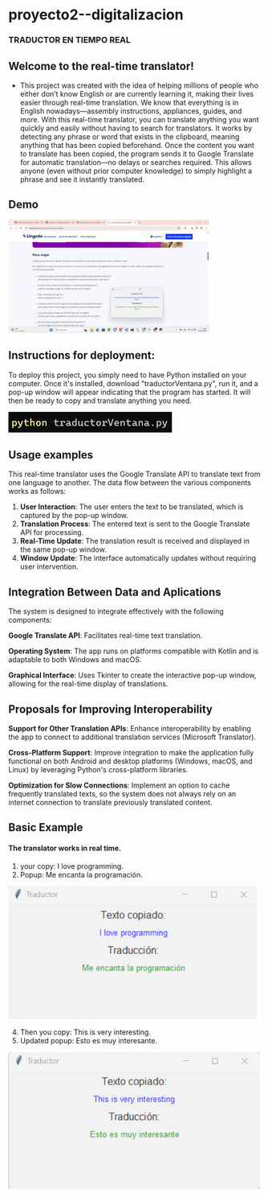 # proyecto2--digitalizacion

### TRADUCTOR EN TIEMPO REAL

## Welcome to the real-time translator!
- This project was created with the idea of helping millions of people who either don’t know English or are currently learning it, making their lives easier through real-time translation.
We know that everything is in English nowadays—assembly instructions, appliances, guides, and more. With this real-time translator, you can translate anything you want quickly and easily without having to search for translators.
It works by detecting any phrase or word that exists in the clipboard, meaning anything that has been copied beforehand. Once the content you want to translate has been copied, the program sends it to Google Translate for automatic translation—no delays or searches required. This allows anyone (even without prior computer knowledge) to simply highlight a phrase and see it instantly translated.

## Demo
![alt text](./images/demo1.gif)

## Instructions for deployment:
To deploy this project, you simply need to have Python installed on your computer. Once it's installed, download "traductorVentana.py", run it, and a pop-up window will appear indicating that the program has started. It will then be ready to copy and translate anything you need.

![alt text](./images/image4.png)

## Usage examples
This real-time translator uses the Google Translate API to translate text from one language to another. The data flow between the various components works as follows:
1. **User Interaction**: The user enters the text to be translated, which is captured by the pop-up window.
2. **Translation Process**: The entered text is sent to the Google Translate API for processing.
3. **Real-Time Update**: The translation result is received and displayed in the same pop-up window.
4. **Window Update**: The interface automatically updates without requiring user intervention.


## Integration Between Data and Aplications
The system is designed to integrate effectively with the following components:

**Google Translate API**: Facilitates real-time text translation.

**Operating System**: The app runs on platforms compatible with Kotlin and is adaptable to both Windows and macOS.

**Graphical Interface**: Uses Tkinter to create the interactive pop-up window, allowing for the real-time display of translations.

## Proposals for Improving Interoperability
**Support for Other Translation APIs**: Enhance interoperability by enabling the app to connect to additional translation services (Microsoft Translator).

**Cross-Platform Support**: Improve integration to make the application fully functional on both Android and desktop platforms (Windows, macOS, and Linux) by leveraging Python's cross-platform libraries.

**Optimization for Slow Connections**: Implement an option to cache frequently translated texts, so the system does not always rely on an internet connection to translate previously translated content.

## Basic Example
#### The translator works in real time.
1. your copy: I love programming.
2. Popup: Me encanta la programación.
   
![alt text](./images/image2.png)

4. Then you copy: This is very interesting.
5. Updated popup: Esto es muy interesante.

![alt text](./images/image3.png)


